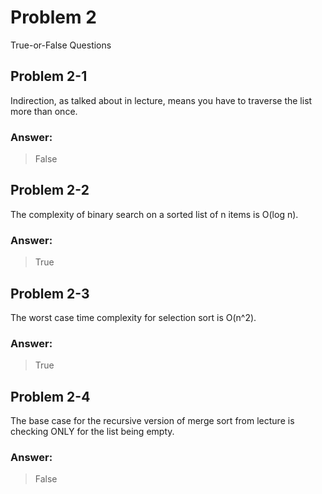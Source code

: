 # Problem 2
True-or-False Questions

## Problem 2-1
Indirection, as talked about in lecture, means you have to traverse the list more than once.

### Answer: 
> False

## Problem 2-2
The complexity of binary search on a sorted list of n items is O(log n).

### Answer: 
> True

## Problem 2-3
The worst case time complexity for selection sort is O(n^2).

### Answer: 
> True

## Problem 2-4
The base case for the recursive version of merge sort from lecture is checking ONLY for the list being empty.

### Answer: 
> False